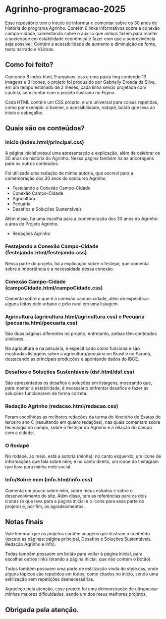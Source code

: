 # Agrinho-programacao-2025

<p>
  Esse repositório tem o intuito de informar e comentar sobre os 30 anos de história do programa Agrinho.
  Contém 6 links informativos sobre a conexão campo-cidade, comentando sobre o auxílio que ambos fazem
  para manter a sociedade em estabilidade econômica e fazer com que a sobrevivência seja possível.
  Contém a acessibilidade de aumento e diminuição de fonte, texto narrado e VLibras.
</p>

<h2>Como foi feito?</h2>

<p>
  Contendo 8 index.html, 9 arquivos .css e uma pasta Img contendo 13 imagens e 3 ícones,
  o projeto foi produzido por Gabrielly Drosda da Silva, em um tempo estimado de 2 meses,
  cada linha sendo projetada com cautela, sem contar com o projeto ilustrado no Figma.
</p>

<p>
  Cada HTML contém um CSS próprio, e um universal para coisas repetidas, como por exemplo:
  o banner, a acessibilidade, rodapé, botão que leva ao início e cabeçalho.
</p>

<h2>Quais são os conteúdos?</h2>

<h3>Início (index.html/principal.css)</h3>

<p>
  A página inicial possui uma apresentação e explicação, além de celebrar os 30 anos de história do Agrinho.
  Nessa página também há as ancoragens para os outros conteúdos.
</p>

<p>
  Foi utilizada uma redação de minha autoria, que escrevi para a comemoração dos 30 anos do concurso Agrinho.
</p>

<ul>
  <li>Festejando a Conexão Campo-Cidade</li>
  <li>Conexão Campo-Cidade</li>
  <li>Agricultura</li>
  <li>Pecuária</li>
  <li>Desafios e Soluções Sustentáveis</li>
</ul>

<p>
  Além disso, há uma escolha para a comemoração dos 30 anos do Agrinho: a área de Projeto Agrinho.
</p>

<ul>
  <li>Redações Agrinho</li>
</ul>

<h3>Festejando a Conexão Campo-Cidade (festejando.html/festejando.css)</h3>

<p>
  Nessa parte do projeto, há a explicação sobre o festejar, que comenta sobre a importância
  e a necessidade dessa conexão.
</p>

<h3>Conexão Campo-Cidade (campoCidade.html/campoCidade.css)</h3>

<p>
  Comenta sobre o que é a conexão campo-cidade, além de especificar alguns feitos pelo urbano
  e pelo rural em uma listagem.
</p>

<h3>
  Agricultura (agricultura.html/agricultura.css) e Pecuária (pecuaria.html/pecuaria.css)
</h3>

<p>
  São duas páginas diferentes no projeto, entretanto, ambas têm conteúdos similares.
</p>

<p>
  Na agricultura e na pecuária, é especificado como funciona e são mostradas listagens
  sobre a agricultura/pecuária no Brasil e no Paraná, destacando as principais produções
  e apontando dados do IBGE.
</p>

<h3>Desafios e Soluções Sustentáveis (dsf.html/dsf.css)</h3>

<p>
  São apresentados os desafios e soluções em listagens, mostrando que, para manter a estabilidade,
  é necessário enfrentar desafios e fazer as soluções funcionarem de forma correta.
</p>

<h3>Redação Agrinho (redacao.html/redacao.css)</h3>

<p>
  Foram escolhidas as melhores redações da turma do Itinerário de Exatas do terceiro ano C
  (resultando em quatro redações), nas quais comentam sobre tecnologia no campo, sobre o festejar
  do Agrinho e a relação do campo com a cidade.
</p>

<h3>O Rodapé</h3>

<p>
  No rodapé, ao meio, está a autoria (minha); no canto esquerdo, um ícone de informações que fala sobre mim;
  e no canto direito, um ícone do Instagram que leva para minha rede social.
</p>

<h3>Info/Sobre mim (info.html/info.css)</h3>

<p>
  Comenta um pouco sobre mim, sobre meus estudos e sobre o desenvolvimento do site.
  Além disso, tem as referências para os dois ícones (o que leva para a página inicial
  e o ícone para essa parte do projeto) e, por fim, os agradecimentos.
</p>

<h2>Notas finais</h2>

<p>
  Vale lembrar que os projetos contêm imagens que ilustram o conteúdo
  (exceto as páginas: página principal, Desafios e Soluções Sustentáveis,
  Redação Agrinho e Info).
</p>

<p>
  Todas também possuem um botão para voltar à página inicial, para escolher outros links
  (tirando a página inicial, que não contém o botão).
</p>

<p>
  Todos também possuem uma parte de estilização vinda do style.css, onde alguns tópicos
  são repetidos em todos, como citados no início, sendo uma estilização sem repetições desnecessárias.
</p>

<p>
  Agradeço pela atenção, esse projeto foi uma demonstração de ultrapassar minhas maiores dificuldades,
  sendo um dos meus melhores projetos.
</p>

<h2>Obrigada pela atenção.</h2>

